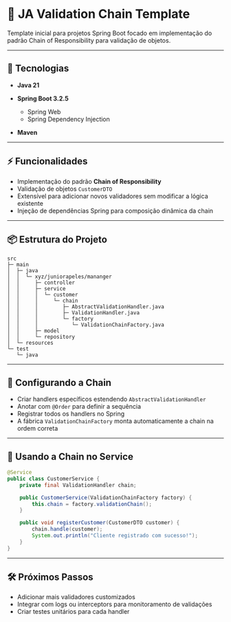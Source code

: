 # 🧪 JA Validation Chain Template

Template inicial para projetos Spring Boot focado em implementação do padrão Chain of Responsibility para validação de objetos.

---

## 🚀 Tecnologias

* **Java 21**
* **Spring Boot 3.2.5**

  * Spring Web
  * Spring Dependency Injection
* **Maven**

---

## ⚡ Funcionalidades

* Implementação do padrão **Chain of Responsibility**
* Validação de objetos `CustomerDTO`
* Extensível para adicionar novos validadores sem modificar a lógica existente
* Injeção de dependências Spring para composição dinâmica da chain

---

## 📦 Estrutura do Projeto

```
src
├─ main
│  ├─ java
│  │  └─ xyz/juniorapeles/mananger
│  │     ├─ controller
│  │     ├─ service
│  │     │  └─ customer
│  │     │     └─ chain
│  │     │        ├─ AbstractValidationHandler.java
│  │     │        ├─ ValidationHandler.java
│  │     │        └─ factory
│  │     │           └─ ValidationChainFactory.java
│  │     ├─ model
│  │     └─ repository
│  └─ resources
└─ test
   └─ java
```

---

## 🔗 Configurando a Chain

* Criar handlers específicos estendendo `AbstractValidationHandler`
* Anotar com `@Order` para definir a sequência
* Registrar todos os handlers no Spring
* A fábrica `ValidationChainFactory` monta automaticamente a chain na ordem correta

---

## 🚀 Usando a Chain no Service

```java
@Service
public class CustomerService {
    private final ValidationHandler chain;

    public CustomerService(ValidationChainFactory factory) {
        this.chain = factory.validationChain();
    }

    public void registerCustomer(CustomerDTO customer) {
        chain.handle(customer);
        System.out.println("Cliente registrado com sucesso!");
    }
}
```

---

## 🛠 Próximos Passos

* Adicionar mais validadores customizados
* Integrar com logs ou interceptors para monitoramento de validações
* Criar testes unitários para cada handler
